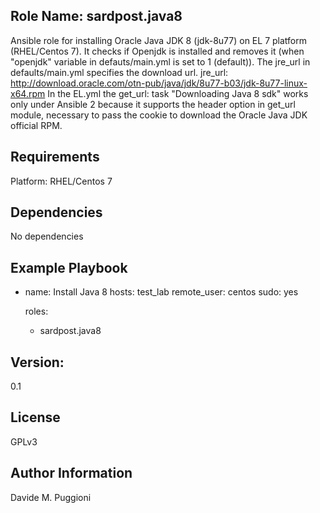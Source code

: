 Role Name: sardpost.java8
-------------------------

Ansible role for installing Oracle Java JDK 8 (jdk-8u77) on EL 7 platform (RHEL/Centos 7).
It checks if Openjdk is installed and removes it (when "openjdk" variable in defauts/main.yml
is set to 1 (default)). The jre_url in defaults/main.yml specifies the download url.
       jre_url: http://download.oracle.com/otn-pub/java/jdk/8u77-b03/jdk-8u77-linux-x64.rpm
In the EL.yml the get_url: task "Downloading Java 8 sdk" works only under Ansible 2 because
it supports the header option in get_url module, necessary to pass the cookie to
download the Oracle Java JDK official RPM. 

Requirements
------------
Platform: RHEL/Centos 7


Dependencies
------------
No dependencies

Example Playbook
----------------

  - name: Install Java 8
    hosts: test_lab
    remote_user: centos
    sudo: yes

    roles:
      - sardpost.java8

Version:
--------
0.1

License
-------
GPLv3

Author Information
------------------
Davide M. Puggioni
